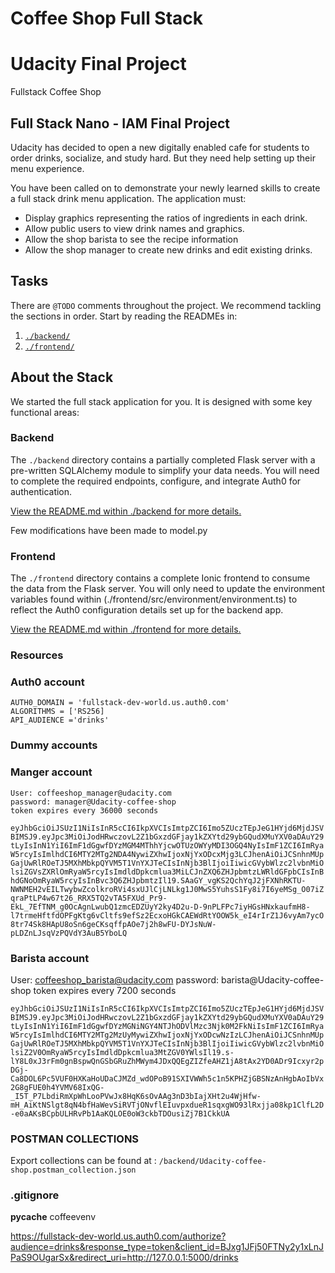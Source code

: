 # Coffee Shop Full Stack

<h1 align:'center', font-size=500> Udacity Final Project</h1>
<p align:"center">Fullstack Coffee Shop</p>

## Full Stack Nano - IAM Final Project

<p>Udacity has decided to open a new digitally enabled cafe for students to order drinks, socialize, and study hard. But they need help setting up their menu experience.
</p>
<p> You have been called on to demonstrate your newly learned skills to create a full stack drink menu application. The application must:</p>
<ul>
<li>Display graphics representing the ratios of ingredients in each drink.</li>
<li> Allow public users to view drink names and graphics.</li>
<li>Allow the shop barista to see the recipe information</li>
<li> Allow the shop manager to create new drinks and edit existing drinks.</li>
</ul>

## Tasks

There are `@TODO` comments throughout the project. We recommend tackling the sections in order. Start by reading the READMEs in:

1. [`./backend/`](./backend/README.md)
2. [`./frontend/`](./frontend/README.md)

## About the Stack

We started the full stack application for you. It is designed with some key functional areas:

### Backend

The `./backend` directory contains a partially completed Flask server with a pre-written SQLAlchemy module to simplify your data needs. You will need to complete the required endpoints, configure, and integrate Auth0 for authentication.

[View the README.md within ./backend for more details.](./backend/README.md)

Few modifications have been made to model.py

### Frontend

The `./frontend` directory contains a complete Ionic frontend to consume the data from the Flask server. You will only need to update the environment variables found within (./frontend/src/environment/environment.ts) to reflect the Auth0 configuration details set up for the backend app.

[View the README.md within ./frontend for more details.](./frontend/README.md)

### Resources

### Auth0 account

```
AUTH0_DOMAIN = 'fullstack-dev-world.us.auth0.com'
ALGORITHMS = ['RS256]
API_AUDIENCE ='drinks'

```

### Dummy accounts

### Manger account

```
User: coffeeshop_manager@udacity.com
password: manager@Udacity-coffee-shop
token expires every 36000 seconds
```

`eyJhbGciOiJSUzI1NiIsInR5cCI6IkpXVCIsImtpZCI6Imo5ZUczTEpJeG1HYjd6MjdJSVBIMSJ9.eyJpc3MiOiJodHRwczovL2Z1bGxzdGFjay1kZXYtd29ybGQudXMuYXV0aDAuY29tLyIsInN1YiI6ImF1dGgwfDYzMGM4MThhYjcwOTUzOWYyMDI3OGQ4NyIsImF1ZCI6ImRyaW5rcyIsImlhdCI6MTY2MTg2NDA4NywiZXhwIjoxNjYxODcxMjg3LCJhenAiOiJCSnhnMUpGajUwRlROeTJ5MXhMbkpQYVM5T1VnYXJTeCIsInNjb3BlIjoiIiwicGVybWlzc2lvbnMiOlsiZGVsZXRlOmRyaW5rcyIsImdldDpkcmlua3MiLCJnZXQ6ZHJpbmtzLWRldGFpbCIsInBhdGNoOmRyaW5rcyIsInBvc3Q6ZHJpbmtzIl19.SAaGY_vgKS2QchYqJ2jFXNhRKTU-NWNMEH2vEILTwybwZcolkroRVi4sxUJlCjLNLkg1J0MwS5YuhsS1Fy8i7I6yeMSg_O07iZqraPtLP4w67t26_RRX5TQ2vTA5FXUd_Pr9-EkL_7EfTNM_g0OcAgnLwubQ1zmcEDZUyY2ky4D2u-D-9nPLFPc7iyHGsHNxkaufmH8-l7trmeHftfdOPFgKtg6vCltfs9efSz2EcxoHGkCAEWdRtYOOW5k_eI4rIrZ1J6vyAm7ycO8tr74Sk8HApU8oSn6geCKsqffpAOe7j2h8wFU-DYJsNuW-pLDZnLJsqVzPQVdY3AuB5YboLQ`

### Barista account

User: coffeeshop_barista@udacity.com
password: barista@Udacity-coffee-shop
token expires every 7200 seconds

`eyJhbGciOiJSUzI1NiIsInR5cCI6IkpXVCIsImtpZCI6Imo5ZUczTEpJeG1HYjd6MjdJSVBIMSJ9.eyJpc3MiOiJodHRwczovL2Z1bGxzdGFjay1kZXYtd29ybGQudXMuYXV0aDAuY29tLyIsInN1YiI6ImF1dGgwfDYzMGNiNGY4NTJhODVlMzc3Njk0M2FkNiIsImF1ZCI6ImRyaW5rcyIsImlhdCI6MTY2MTg2MzUyMywiZXhwIjoxNjYxODcwNzIzLCJhenAiOiJCSnhnMUpGajUwRlROeTJ5MXhMbkpQYVM5T1VnYXJTeCIsInNjb3BlIjoiIiwicGVybWlzc2lvbnMiOlsiZ2V0OmRyaW5rcyIsImdldDpkcmlua3MtZGV0YWlsIl19.s-lY8L0xJ3rFm0gnBspwQnGSbGRuZhMWym4JDxQQEgZIZfeAHZ1jA8tAx2YD0ADr9Icxyr2pDGj-Ca8DOL6Pc5VUF0HXKaHoUDaCJMZd_wdOPoB91SXIVWWh5c1n5KPHZjGBSNzAnHgbAoIbVx2G8gFUE0h4YVMV68IxQG-_I5T_P7LbdiRmXpWhLooPVwJx8HqK6sOvAAg3nD3bIajXHt2u4WjHfw-mH_AiKtNSlgt8qN4bfHaWevSiRVTjONvflEIuvpxdueR1sqxgWO93lRxjja08kp1ClfL2D-e0aAKsBCpbULHRvPb1AaKQLOE0oW3ckbTDOusiZj7B1CkkUA`

### POSTMAN COLLECTIONS

Export collections can be found at : `/backend/Udacity-coffee-shop.postman_collection.json`

### .gitignore

**pycache**
coffeevenv

https://fullstack-dev-world.us.auth0.com/authorize?audience=drinks&response_type=token&client_id=BJxg1JFj50FTNy2y1xLnJPaS9OUgarSx&redirect_uri=http://127.0.0.1:5000/drinks
